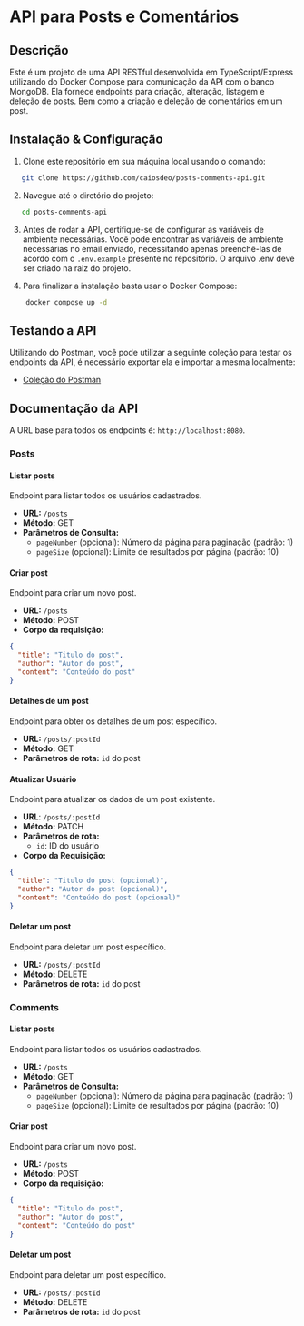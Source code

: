 # API para Posts e Comentários

## Descrição

Este é um projeto de uma API RESTful desenvolvida em TypeScript/Express utilizando do Docker Compose para comunicação da API com o banco MongoDB. 
Ela fornece endpoints para criação, alteração, listagem e deleção de posts.
Bem como a criação e deleção de comentários em um post.

## Instalação & Configuração

1. Clone este repositório em sua máquina local usando o comando:
```bash
   git clone https://github.com/caiosdeo/posts-comments-api.git
```

2. Navegue até o diretório do projeto:
```bash
   cd posts-comments-api
```
3. Antes de rodar a API, certifique-se de configurar as variáveis de ambiente necessárias. 
Você pode encontrar as variáveis de ambiente necessárias no email enviado, necessitando apenas preenchê-las de acordo com o `.env.example` presente no repositório.
O arquivo .env deve ser criado na raiz do projeto.

4. Para finalizar a instalação basta usar o Docker Compose:
```bash
    docker compose up -d
```

## Testando a API

Utilizando do Postman, você pode utilizar a seguinte coleção para testar os endpoints da API, é necessário exportar ela e importar a mesma localmente:

- [Coleção do Postman](https://www.postman.com/caiosdeo/workspace/posts-comments-api/collection/34022638-4a8bdc28-6cc9-4e38-8721-f907fbe3711f?action=share&source=copy-link&creator=34022638)

## Documentação da API

A URL base para todos os endpoints é: `http://localhost:8080`.

### Posts

#### Listar posts

Endpoint para listar todos os usuários cadastrados.

- **URL:** `/posts`
- **Método:** GET
- **Parâmetros de Consulta:**
  - `pageNumber` (opcional): Número da página para paginação (padrão: 1)
  - `pageSize` (opcional): Limite de resultados por página (padrão: 10)

#### Criar post

Endpoint para criar um novo post.
- **URL:** `/posts`
- **Método:** POST
- **Corpo da requisição:**
```json
{
  "title": "Titulo do post",
  "author": "Autor do post",
  "content": "Conteúdo do post"
}
```

#### Detalhes de um post

Endpoint para obter os detalhes de um post específico.

- **URL:** `/posts/:postId`
- **Método:** GET
- **Parâmetros de rota:** `id` do post

#### Atualizar Usuário

Endpoint para atualizar os dados de um post existente.

- **URL**: `/posts/:postId`
- **Método:** PATCH
- **Parâmetros de rota:**
  - `id`: ID do usuário
- **Corpo da Requisição:**
```json
{
  "title": "Titulo do post (opcional)",
  "author": "Autor do post (opcional)",
  "content": "Conteúdo do post (opcional)"
}
```

#### Deletar um post

Endpoint para deletar um post específico.

- **URL:** `/posts/:postId`
- **Método:** DELETE
- **Parâmetros de rota:** `id` do post

### Comments

#### Listar posts

Endpoint para listar todos os usuários cadastrados.

- **URL:** `/posts`
- **Método:** GET
- **Parâmetros de Consulta:**
  - `pageNumber` (opcional): Número da página para paginação (padrão: 1)
  - `pageSize` (opcional): Limite de resultados por página (padrão: 10)

#### Criar post

Endpoint para criar um novo post.
- **URL:** `/posts`
- **Método:** POST
- **Corpo da requisição:**
```json
{
  "title": "Titulo do post",
  "author": "Autor do post",
  "content": "Conteúdo do post"
}
```

#### Deletar um post

Endpoint para deletar um post específico.

- **URL:** `/posts/:postId`
- **Método:** DELETE
- **Parâmetros de rota:** `id` do post